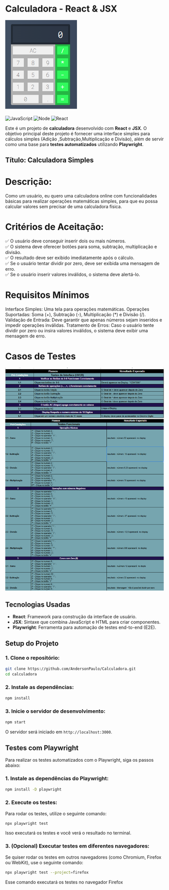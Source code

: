 # Calculadora - React & JSX

<img src="/imagens/Calculadora.png">
<div style="display: inline_block"><br/>
 
  <img align="center" alt="JavaScript" src="https://img.shields.io/badge/JavaScript-F7DF1E?style=for-the-badge&logo=javascript&logoColor=black"/>
  <img align="center" alt="Node" src="https://img.shields.io/badge/Node.js-43853D?style=for-the-badge&logo=node.js&logoColor=white"/>
  <img align="center" alt="React" src="https://img.shields.io/badge/React-20232A?style=for-the-badge&logo=react&logoColor=61DAFB"/>

</div>



Este é um projeto de **calculadora** desenvolvido com **React** e **JSX**. O objetivo principal deste projeto é fornecer uma interface simples para cálculos simples (Adição ,Subtração,Multiplicação e Divisão), além de servir como uma base para **testes automatizados** utilizando **Playwright**.

## Título: Calculadora Simples

# Descrição:

Como um usuário, eu quero uma calculadora online com funcionalidades básicas para realizar operações matemáticas simples, para que eu possa calcular valores sem precisar de uma calculadora física.

# Critérios de Aceitação:

✅ O usuário deve conseguir inserir dois ou mais  números.<br>
✅ O sistema deve oferecer botões para soma, subtração, multiplicação e divisão.<br>
✅ O resultado deve ser exibido imediatamente após o cálculo.<br>
✅ Se o usuário tentar dividir por zero, deve ser exibida uma mensagem de erro.<br>
✅ Se o usuário inserir valores inválidos, o sistema deve alertá-lo.<br>

# Requisitos Mínimos

Interface Simples: Uma tela  para operações matemáticas.
Operações Suportadas: Soma (+), Subtração (-), Multiplicação (*) e Divisão (/).
Validação de Entrada: Deve garantir que apenas números sejam inseridos e impedir operações inválidas.
Tratamento de Erros: Caso o usuário tente dividir por zero ou insira valores inválidos, o sistema deve exibir uma mensagem de erro.

# Casos de Testes

<img src="/imagens/TestesInterFace.png">
<img src="/imagens/TestesFuncionais.png">

## Tecnologias Usadas

- **React**: Framework para construção da interface de usuário.
- **JSX**: Sintaxe que combina JavaScript e HTML para criar componentes.
- **Playwright**: Ferramenta para automação de testes end-to-end (E2E).



## Setup do Projeto

### 1. Clone o repositório:

```bash
git clone https://github.com/AndersonPaulo/Calculadora.git
cd calculadora
```

### 2. Instale as dependências:

```bash
npm install
```

### 3. Inicie o servidor de desenvolvimento:

```bash
npm start
```

O servidor será iniciado em `http://localhost:3000`.

## Testes com Playwright

Para realizar os testes automatizados com o Playwright, siga os passos abaixo:

### 1. Instale as dependências do Playwright:

```bash
npm install -D playwright
```


### 2. Execute os testes:

Para rodar os testes, utilize o seguinte comando:

```bash
npx playwright test
```

Isso executará os testes e você verá o resultado no terminal.

### 3. (Opcional) Executar testes em diferentes navegadores:

Se quiser rodar os testes em outros navegadores (como Chromium, Firefox ou WebKit), use o seguinte comando:

```bash
npx playwright test --project=firefox
```

Esse comando executará os testes no navegador Firefox
